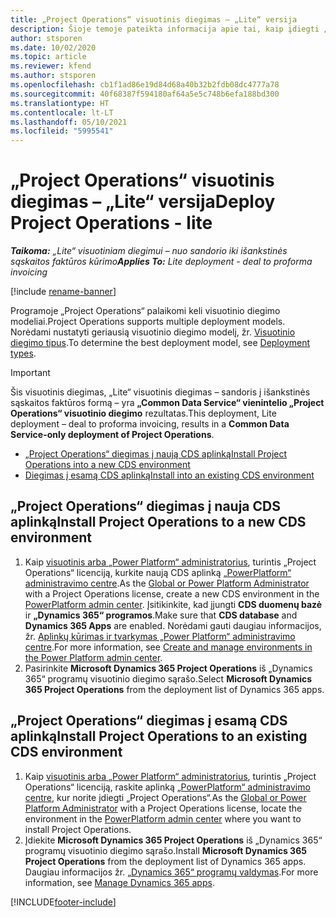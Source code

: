 ```yaml
---
title: „Project Operations“ visuotinis diegimas – „Lite“ versija
description: Šioje temoje pateikta informacija apie tai, kaip įdiegti „Project Operations Lite“ visuotinį diegimą – sandoris į išankstinės sąskaitos faktūros formą.
author: stsporen
ms.date: 10/02/2020
ms.topic: article
ms.reviewer: kfend
ms.author: stsporen
ms.openlocfilehash: cb1f1ad86e19d84d68a40b32b2fdb08dc4777a78
ms.sourcegitcommit: 40f68387f594180af64a5e5c748b6efa188bd300
ms.translationtype: HT
ms.contentlocale: lt-LT
ms.lasthandoff: 05/10/2021
ms.locfileid: "5995541"
---
```

# <a name="deploy-project-operations---lite"></a><span data-ttu-id="1cc7c-103">„Project Operations“ visuotinis diegimas – „Lite“ versija</span><span class="sxs-lookup"><span data-stu-id="1cc7c-103">Deploy Project Operations - lite</span></span>

<span data-ttu-id="1cc7c-104">_**Taikoma:** „Lite“ visuotiniam diegimui – nuo sandorio iki išankstinės sąskaitos faktūros kūrimo_</span><span class="sxs-lookup"><span data-stu-id="1cc7c-104">_**Applies To:** Lite deployment - deal to proforma invoicing_</span></span>

[!include [rename-banner](~/includes/cc-data-platform-banner.md)]

<span data-ttu-id="1cc7c-105">Programoje „Project Operations“ palaikomi keli visuotinio diegimo modeliai.</span><span class="sxs-lookup"><span data-stu-id="1cc7c-105">Project Operations supports multiple deployment models.</span></span> <span data-ttu-id="1cc7c-106">Norėdami nustatyti geriausią visuotinio diegimo modelį, žr. [Visuotinio diegimo tipus](determine-deployment-type.md).</span><span class="sxs-lookup"><span data-stu-id="1cc7c-106">To determine the best deployment model, see [Deployment types](determine-deployment-type.md).</span></span>


> [!IMPORTANT]
> <span data-ttu-id="1cc7c-107">Šis visuotinis diegimas, „Lite“ visuotinis diegimas – sandoris į išankstinės sąskaitos faktūros formą – yra **„Common Data Service“ vienintelio „Project Operations“ visuotinio diegimo** rezultatas.</span><span class="sxs-lookup"><span data-stu-id="1cc7c-107">This deployment, Lite deployment – deal to proforma invoicing, results in a **Common Data Service-only deployment of Project Operations**.</span></span>

- [<span data-ttu-id="1cc7c-108">„Project Operations“ diegimas į naują CDS aplinką</span><span class="sxs-lookup"><span data-stu-id="1cc7c-108">Install Project Operations into a new CDS environment</span></span>](#new)
- [<span data-ttu-id="1cc7c-109">Diegimas į esamą CDS aplinką</span><span class="sxs-lookup"><span data-stu-id="1cc7c-109">Install into an existing CDS environment</span></span>](#existing)



## <a name="install-project-operations-to-a-new-cds-environment"></a><a name="new"></a><span data-ttu-id="1cc7c-110">„Project Operations“ diegimas į nauja CDS aplinką</span><span class="sxs-lookup"><span data-stu-id="1cc7c-110">Install Project Operations to a new CDS environment</span></span>

1. <span data-ttu-id="1cc7c-111">Kaip [visuotinis arba „Power Platform“ administratorius](/power-platform/admin/global-service-administrators-can-administer-without-license), turintis „Project Operations“ licenciją, kurkite naują CDS aplinką [„PowerPlatform“ administravimo centre](https://admin.powerplatform.com).</span><span class="sxs-lookup"><span data-stu-id="1cc7c-111">As the [Global or Power Platform Administrator](/power-platform/admin/global-service-administrators-can-administer-without-license) with a Project Operations license, create a new CDS environment in the [PowerPlatform admin center](https://admin.powerplatform.com).</span></span> <span data-ttu-id="1cc7c-112">Įsitikinkite, kad įjungti **CDS duomenų bazė** ir **„Dynamics 365“ programos**.</span><span class="sxs-lookup"><span data-stu-id="1cc7c-112">Make sure that **CDS database** and **Dynamics 365 Apps** are enabled.</span></span> <span data-ttu-id="1cc7c-113">Norėdami gauti daugiau informacijos, žr. [Aplinkų kūrimas ir tvarkymas „Power Platform“ administravimo centre](/power-platform/admin/create-environment#create-an-environment-in-the-power-platform-admin-center).</span><span class="sxs-lookup"><span data-stu-id="1cc7c-113">For more information, see [Create and manage environments in the Power Platform admin center](/power-platform/admin/create-environment#create-an-environment-in-the-power-platform-admin-center).</span></span>
2. <span data-ttu-id="1cc7c-114">Pasirinkite **Microsoft Dynamics 365 Project Operations** iš „Dynamics 365“ programų visuotinio diegimo sąrašo.</span><span class="sxs-lookup"><span data-stu-id="1cc7c-114">Select **Microsoft Dynamics 365 Project Operations** from the deployment list of Dynamics 365 apps.</span></span>


## <a name="install-project-operations-to-an-existing-cds-environment"></a><a name="existing"></a><span data-ttu-id="1cc7c-115">„Project Operations“ diegimas į esamą CDS aplinką</span><span class="sxs-lookup"><span data-stu-id="1cc7c-115">Install Project Operations to an existing CDS environment</span></span>

1. <span data-ttu-id="1cc7c-116">Kaip [visuotinis arba „Power Platform“ administratorius](/power-platform/admin/global-service-administrators-can-administer-without-license), turintis „Project Operations“ licenciją, raskite aplinką [„PowerPlatform“ administravimo centre](https://admin.powerplatform.com), kur norite įdiegti „Project Operations“.</span><span class="sxs-lookup"><span data-stu-id="1cc7c-116">As the [Global or Power Platform Administrator](/power-platform/admin/global-service-administrators-can-administer-without-license) with a Project Operations license, locate the environment in the [PowerPlatform admin center](https://admin.powerplatform.com) where you want to install Project Operations.</span></span>
2. <span data-ttu-id="1cc7c-117">Įdiekite **Microsoft Dynamics 365 Project Operations** iš „Dynamics 365“ programų visuotinio diegimo sąrašo.</span><span class="sxs-lookup"><span data-stu-id="1cc7c-117">Install **Microsoft Dynamics 365 Project Operations** from the deployment list of Dynamics 365 apps.</span></span> <span data-ttu-id="1cc7c-118">Daugiau informacijos žr. [„Dynamics 365“ programų valdymas](/power-platform/admin/manage-apps).</span><span class="sxs-lookup"><span data-stu-id="1cc7c-118">For more information, see [Manage Dynamics 365 apps](/power-platform/admin/manage-apps).</span></span>




[!INCLUDE[footer-include](../includes/footer-banner.md)]